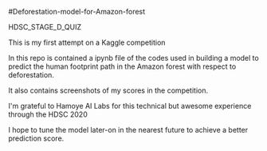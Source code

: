 #Deforestation-model-for-Amazon-forest

HDSC_STAGE_D_QUIZ

This is my first attempt on a Kaggle competition


In this repo is contained a ipynb file of the codes used in building a model to predict the human footprint path in the Amazon forest with respect to deforestation.


It also contains screenshots of my scores in the competition.

I'm grateful to Hamoye AI Labs for this technical but awesome experience through the HDSC 2020

I hope to tune the model later-on in the nearest future to achieve a better prediction score.
